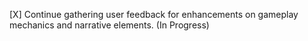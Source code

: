 [X] Continue gathering user feedback for enhancements on gameplay mechanics and narrative elements. (In Progress)